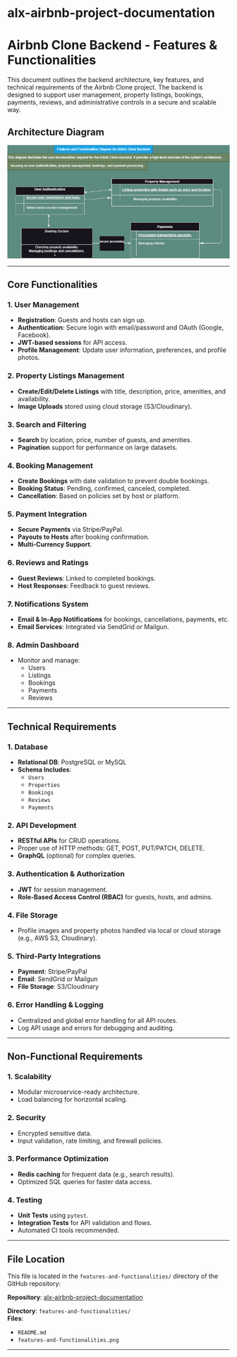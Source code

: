 # alx-airbnb-project-documentation

# Airbnb Clone Backend - Features & Functionalities

This document outlines the backend architecture, key features, and technical requirements of the Airbnb Clone project. The backend is designed to support user management, property listings, bookings, payments, reviews, and administrative controls in a secure and scalable way.

## Architecture Diagram

![Backend Architecture Diagram](./features-and-functionalities.png)

---

## Core Functionalities

### 1. User Management

- **Registration**: Guests and hosts can sign up.
- **Authentication**: Secure login with email/password and OAuth (Google, Facebook).
- **JWT-based sessions** for API access.
- **Profile Management**: Update user information, preferences, and profile photos.

### 2. Property Listings Management

- **Create/Edit/Delete Listings** with title, description, price, amenities, and availability.
- **Image Uploads** stored using cloud storage (S3/Cloudinary).

### 3. Search and Filtering

- **Search** by location, price, number of guests, and amenities.
- **Pagination** support for performance on large datasets.

### 4. Booking Management

- **Create Bookings** with date validation to prevent double bookings.
- **Booking Status**: Pending, confirmed, canceled, completed.
- **Cancellation**: Based on policies set by host or platform.

### 5. Payment Integration

- **Secure Payments** via Stripe/PayPal.
- **Payouts to Hosts** after booking confirmation.
- **Multi-Currency Support**.

### 6. Reviews and Ratings

- **Guest Reviews**: Linked to completed bookings.
- **Host Responses**: Feedback to guest reviews.

### 7. Notifications System

- **Email & In-App Notifications** for bookings, cancellations, payments, etc.
- **Email Services**: Integrated via SendGrid or Mailgun.

### 8. Admin Dashboard

- Monitor and manage:
  - Users
  - Listings
  - Bookings
  - Payments
  - Reviews

---

## Technical Requirements

### 1. Database

- **Relational DB**: PostgreSQL or MySQL
- **Schema Includes**:
  - `Users`
  - `Properties`
  - `Bookings`
  - `Reviews`
  - `Payments`

### 2. API Development

- **RESTful APIs** for CRUD operations.
- Proper use of HTTP methods: GET, POST, PUT/PATCH, DELETE.
- **GraphQL** (optional) for complex queries.

### 3. Authentication & Authorization

- **JWT** for session management.
- **Role-Based Access Control (RBAC)** for guests, hosts, and admins.

### 4. File Storage

- Profile images and property photos handled via local or cloud storage (e.g., AWS S3, Cloudinary).

### 5. Third-Party Integrations

- **Payment**: Stripe/PayPal
- **Email**: SendGrid or Mailgun
- **File Storage**: S3/Cloudinary

### 6. Error Handling & Logging

- Centralized and global error handling for all API routes.
- Log API usage and errors for debugging and auditing.

---

## Non-Functional Requirements

### 1. Scalability

- Modular microservice-ready architecture.
- Load balancing for horizontal scaling.

### 2. Security

- Encrypted sensitive data.
- Input validation, rate limiting, and firewall policies.

### 3. Performance Optimization

- **Redis caching** for frequent data (e.g., search results).
- Optimized SQL queries for faster data access.

### 4. Testing

- **Unit Tests** using `pytest`.
- **Integration Tests** for API validation and flows.
- Automated CI tools recommended.

---

## File Location

This file is located in the `features-and-functionalities/` directory of the GitHub repository:

**Repository**: [alx-airbnb-project-documentation](https://github.com/YOUR-USERNAME/alx-airbnb-project-documentation)

**Directory**: `features-and-functionalities/`  
**Files**:

- `README.md`
- `features-and-functionalities.png`

---
